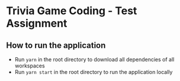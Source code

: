 # Trivia Game Coding - Test Assignment

## How to run the application

- Run `yarn` in the root directory to download all dependencies of all workspaces
- Run `yarn start` in the root directory to run the application locally